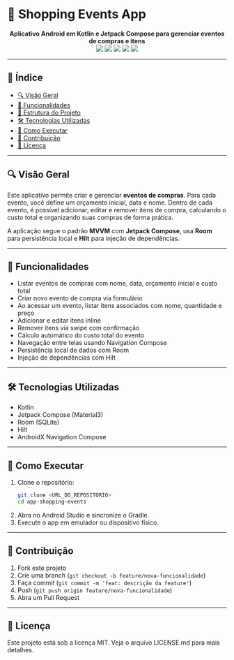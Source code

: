 # 🛒 Shopping Events App

<div align="center">
  <strong>Aplicativo Android em Kotlin e Jetpack Compose para gerenciar eventos de compras e itens</strong>
</div>

<div align="center">
  <img src="https://img.shields.io/badge/Kotlin-yellow?style=for-the-badge&logo=kotlin"/>
  <img src="https://img.shields.io/badge/Jetpack%20Compose-blue?style=for-the-badge&logo=jetpack%20compose"/>
  <img src="https://img.shields.io/badge/Room-lightgrey?style=for-the-badge&logo=sqlite"/>
  <img src="https://img.shields.io/badge/Hilt-purple?style=for-the-badge&logo=dagger"/>
  <img src="https://img.shields.io/badge/Material3-orange?style=for-the-badge"/>
</div>

---

## 📖 Índice

- [🔍 Visão Geral](#-visão-geral)
- [📱 Funcionalidades](#-funcionalidades)
- [📐 Estrutura do Projeto](#-estrutura-do-projeto)
- [🛠️ Tecnologias Utilizadas](#-tecnologias-utilizadas)
- [🚀 Como Executar](#-como-executar)
- [🤝 Contribuição](#-contribuição)
- [📄 Licença](#-licença)

---

## 🔍 Visão Geral

Este aplicativo permite criar e gerenciar **eventos de compras**. Para cada evento, você define um orçamento inicial, data e nome. Dentro de cada evento, é possível adicionar, editar e remover itens de compra, calculando o custo total e organizando suas compras de forma prática.

A aplicação segue o padrão **MVVM** com **Jetpack Compose**, usa **Room** para persistência local e **Hilt** para injeção de dependências.

---

## 📱 Funcionalidades

- Listar eventos de compras com nome, data, orçamento inicial e custo total  
- Criar novo evento de compra via formulário  
- Ao acessar um evento, listar itens associados com nome, quantidade e preço  
- Adicionar e editar itens inline  
- Remover itens via swipe com confirmação  
- Cálculo automático do custo total do evento  
- Navegação entre telas usando Navigation Compose  
- Persistência local de dados com Room  
- Injeção de dependências com Hilt  

---

## 🛠️ Tecnologias Utilizadas

- Kotlin  
- Jetpack Compose (Material3)  
- Room (SQLite)  
- Hilt  
- AndroidX Navigation Compose  

---

## 🚀 Como Executar

1. Clone o repositório:  
   ```bash
   git clone <URL_DO_REPOSITORIO>
   cd app-shopping-events
   ```  
2. Abra no Android Studio e sincronize o Gradle.  
3. Execute o app em emulador ou dispositivo físico.

---

## 🤝 Contribuição

1. Fork este projeto  
2. Crie uma branch (`git checkout -b feature/nova-funcionalidade`)  
3. Faça commit (`git commit -m 'feat: descrição da feature'`)  
4. Push (`git push origin feature/nova-funcionalidade`)  
5. Abra um Pull Request  

---

## 📄 Licença

Este projeto está sob a licença MIT. Veja o arquivo LICENSE.md para mais detalhes.
